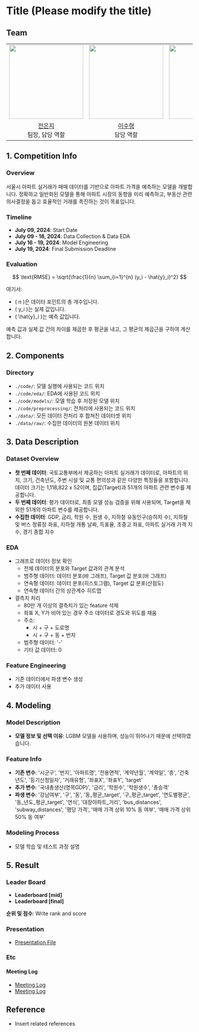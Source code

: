 # Title (Please modify the title)

## Team
<table>
  <tr>
    <td><img src="https://github.com/UpstageAILab3/upstage-ml-regression-ml2/assets/106630911/cc00f390-3789-4a05-8ace-035760a1df3f" width="200" ></td>
    <td><img src="https://github.com/UpstageAILab3/upstage-ml-regression-ml2/assets/106630911/a9f6008c-660a-49ae-9511-a2a89d38617e" width="200" ></td>
    <td><img src="https://github.com/UpstageAILab3/upstage-ml-regression-ml2/assets/106630911/7862e894-5fc7-416d-a6eb-8d319078bd58" width="200" ></td>
    <td><img src="https://github.com/UpstageAILab3/upstage-ml-regression-ml2/assets/106630911/22fe8a0c-78a8-44b1-ae09-071154098ed4" width="200" ></td>
    <td><img src="https://github.com/UpstageAILab3/upstage-ml-regression-ml2/assets/106630911/1b5b877c-eece-4e50-b9a0-a8ec43c36a88" width="200" ></td>
  </tr>
  <tr>
    <td align="center"><a href="https://github.com/UpstageAILab">전은지</a><br>팀장, 담당 역할</td>
    <td align="center"><a href="https://github.com/UpstageAILab">이수형</a><br>담당 역할</td>
    <td align="center"><a href="https://github.com/UpstageAILab">서정민</a><br>담당 역할</td>
    <td align="center"><a href="https://github.com/UpstageAILab">이지윤</a><br>담당 역할</td>
    <td align="center"><a href="https://github.com/UpstageAILab">이승미</a><br>담당 역할</td>
  </tr>
</table>

## 1. Competition Info

### Overview
서울시 아파트 실거래가 매매 데이터를 기반으로 아파트 가격을 예측하는 모델을 개발합니다. 정확하고 일반화된 모델을 통해 아파트 시장의 동향을 미리 예측하고, 부동산 관련 의사결정을 돕고 효율적인 거래를 촉진하는 것이 목표입니다.

### Timeline
- **July 09, 2024**: Start Date
- **July 09 - 18, 2024**: Data Collection & Data EDA
- **July 16 - 19, 2024**: Model Engineering
- **July 19, 2024**: Final Submission Deadline

### Evaluation
$$
\text{RMSE} = \sqrt{\frac{1}{n} \sum_{i=1}^{n} (y_i - \hat{y}_i)^2}
$$

여기서:
- \( n \)은 데이터 포인트의 총 개수입니다.
- \( y_i \)는 실제 값입니다.
- \( \hat{y}_i \)는 예측 값입니다.

예측 값과 실제 값 간의 차이를 제곱한 후 평균을 내고, 그 평균의 제곱근을 구하여 계산합니다.

## 2. Components

### Directory
- `./code/`: 모델 실행에 사용되는 코드 위치
- `./code/eda/`: EDA에 사용된 코드 위치
- `./code/models/`: 모델 학습 후 저장된 모델 위치
- `./code/preprocessing/`: 전처리에 사용되는 코드 위치
- `./data/`: 모든 데이터 전처리 후 합쳐진 데이터셋 위치
- `./data/raw/`: 수집한 데이터의 원본 데이터 위치

## 3. Data Description

### Dataset Overview
- **첫 번째 데이터**: 국토교통부에서 제공하는 아파트 실거래가 데이터로, 아파트의 위치, 크기, 건축년도, 주변 시설 및 교통 편의성과 같은 다양한 특징들을 포함합니다. 데이터 크기는 1,118,822 x 52이며, 집값(Target)과 51개의 아파트 관련 변수를 제공합니다.
- **두 번째 데이터**: 평가 데이터로, 최종 모델 성능 검증을 위해 사용되며, Target을 제외한 51개의 아파트 변수를 제공합니다.
- **수집한 데이터**: GDP, 금리, 학원 수, 원생 수, 지하철 유동인구(승하차 수), 지하철 및 버스 정류장 좌표, 지하철 개통 날짜, 득표율, 초중고 좌표, 아파트 실거래 가격 지수, 경기 종합 지수

### EDA
- 그래프로 데이터 정보 확인
  - 전체 데이터의 분포와 Target 값과의 관계 분석
  - 범주형 데이터: 데이터 분포(바 그래프), Target 값 분포(바 그래프)
  - 연속형 데이터: 데이터 분포(히스토그램), Target 값 분포(산점도)
  - 연속형 데이터 간의 상관계수 히트맵
- 결측치 처리
  - 80만 개 이상의 결측치가 있는 feature 삭제
  - 좌표 X, Y가 비어 있는 경우 주소 데이터로 경도와 위도를 채움
  - 주소:
    - 시 + 구 + 도로명
    - 시 + 구 + 동 + 번지
  - 범주형 데이터: '-'
  - 기타 값 데이터: 0

### Feature Engineering
- 기존 데이터에서 파생 변수 생성
- 추가 데이터 사용

## 4. Modeling

### Model Description
- **모델 정보 및 선택 이유**: LGBM 모델을 사용하며, 성능이 뛰어나기 때문에 선택하였습니다.

### Feature Info
- **기존 변수**: '시군구', '번지', '아파트명', '전용면적', '계약년월', '계약일', '층', '건축년도', '등기신청일자', '거래유형', '좌표X', '좌표Y', 'target'
- **추가 변수**: '국내총생산(명목GDP)', '금리', '학원수', '학원생수', '총승객'
- **파생 변수**: '강남여부', '구', '동', '동_평균_target', '구_평균_target', '연도별평균', '동_년도_평균_target', '연식', '대장아파트_거리', 'bus_distances', 'subway_distances', '평당 가격', '매매 가격 상위 10% 동 여부', '매매 가격 상위 50% 동 여부'

### Modeling Process
- 모델 학습 및 테스트 과정 설명

## 5. Result

### Leader Board
- **Leaderboard [mid]**
- **Leaderboard [final]**

**순위 및 점수**: Write rank and score

### Presentation
- [Presentation File](insert-your-presentation-file-link.pdf)

### Etc

#### Meeting Log
- [Meeting Log](https://www.notion.so/Regression-dacd070d20764a4a84cb70eb670f4205?pvs=4)
- [Meeting Log](https://www.notion.so/220c1f424a7c46daadb28d11bd2ad2a2?pvs=4)

## Reference
- Insert related references
